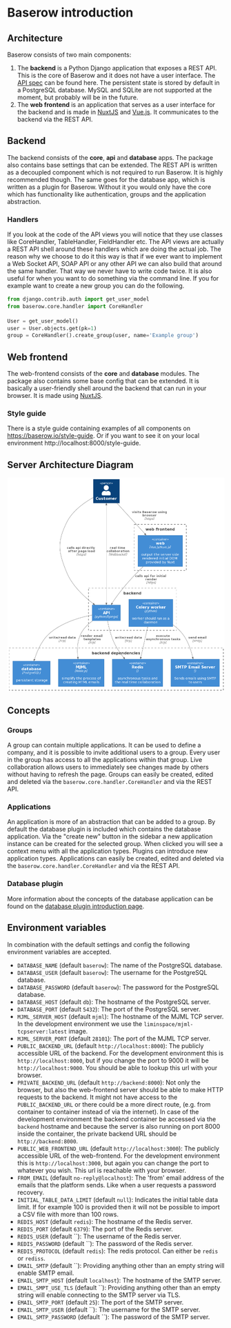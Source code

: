 # Baserow introduction

## Architecture

Baserow consists of two main components:

1. The **backend** is a Python Django application that exposes a REST API. This is the
   core of Baserow and it does not have a user interface. The [API spec](./api.md) can
   be found here. The persistent state is stored by default in a PostgreSQL database.
   MySQL and SQLite are not supported at the moment, but probably will be in the future.
1. The **web frontend** is an application that serves as a user interface for the
   backend and is made in [NuxtJS](https://nuxtjs.org/) and
   [Vue.js](https://vuejs.org/). It communicates to the backend via the REST API.

## Backend

The backend consists of the **core**, **api** and **database** apps. The package also
contains base settings that can be extended. The REST API is written as a decoupled
component which is not required to run Baserow. It is highly recommended though. The
same goes for the database app, which is written as a plugin for Baserow. Without it you
would only have the core which has functionality like authentication, groups and the
application abstraction.

### Handlers

If you look at the code of the API views you will notice that they use classes like
CoreHandler, TableHandler, FieldHandler etc. The API views are actually a REST API shell
around these handlers which are doing the actual job. The reason why we choose to do it
this way is that if we ever want to implement a Web Socket API, SOAP API or any other
API we can also build that around the same handler. That way we never have to write code
twice. It is also useful for when you want to do something via the command line. If you
for example want to create a new group you can do the following.

```python
from django.contrib.auth import get_user_model
from baserow.core.handler import CoreHandler

User = get_user_model()
user = User.objects.get(pk=1)
group = CoreHandler().create_group(user, name='Example group')
```

## Web frontend

The web-frontend consists of the **core** and **database** modules. The package also
contains some base config that can be extended. It is basically a user-friendly shell
around the backend that can run in your browser. It is made using
[NuxtJS](https://nuxtjs.org/).

### Style guide

There is a style guide containing examples of all components on
https://baserow.io/style-guide. Or if you want to see it on your local environment
http://localhost:8000/style-guide.

## Server Architecture Diagram

![server_diagram](../diagrams/server-architecture.png "Server Architecture")

## Concepts

### Groups

A group can contain multiple applications. It can be used to define a company, and it is
possible to invite additional users to a group. Every user in the group has access to
all the applications within that group. Live collaboration allows users to immediately
see changes made by others without having to refresh the page. Groups can easily be
created, edited and deleted via the `baserow.core.handler.CoreHandler`
and via the REST API.

### Applications

An application is more of an abstraction that can be added to a group. By default the
database plugin is included which contains the database application. Via the
"create new" button in the sidebar a new application instance can be created for the
selected group. When clicked you will see a context menu with all the application types.
Plugins can introduce new application types. Applications can easily be created, edited
and deleted via the `baserow.core.handler.CoreHandler` and via the REST API.

### Database plugin

More information about the concepts of the database application can be found on the
[database plugin introduction page](./database-plugin.md).

## Environment variables

In combination with the default settings and config the following environment variables
are accepted.

* `DATABASE_NAME` (default `baserow`): The name of the PostgreSQL database.
* `DATABASE_USER` (default `baserow`): The username for the PostgreSQL database.
* `DATABASE_PASSWORD` (default `baserow`): The password for the PostgreSQL database.
* `DATABASE_HOST` (default `db`): The hostname of the PostgreSQL server.
* `DATABASE_PORT` (default `5432`): The port of the PostgreSQL server.
* `MJML_SERVER_HOST` (default `mjml`): The hostname of the MJML TCP server. In the
  development environment we use the `liminspace/mjml-tcpserver:latest` image.
* `MJML_SERVER_PORT` (default `28101`): The port of the MJML TCP server.
* `PUBLIC_BACKEND_URL` (default `http://localhost:8000`): The publicly accessible URL of
  the backend. For the development environment this is `http://localhost:8000`, but if
  you change the port to 9000 it will be `http://localhost:9000`. You should be able to
  lookup this url with your browser.
* `PRIVATE_BACKEND_URL` (default `http://backend:8000`): Not only the browser, but also
  the web-frontend server should be able to make HTTP requests to the backend. It might
  not have access to the `PUBLIC_BACKEND_URL` or there could be a more direct route,
  (e.g. from container to container instead of via the internet). In case of the
  development environment the backend container be accessed via the `backend` hostname
  and because the server is also running on port 8000 inside the container, the private
  backend URL should be `http://backend:8000`.
* `PUBLIC_WEB_FRONTEND_URL` (default `http://localhost:3000`): The publicly accessible
  URL of the web-frontend. For the development environment this is
  `http://localhost:3000`, but again you can change the port to whatever you wish. This
  url is reachable with your browser.
* `FROM_EMAIL` (default `no-reply@localhost`): The 'from' email address of the emails
  that the platform sends. Like when a user requests a password recovery.
* `INITIAL_TABLE_DATA_LIMIT` (default `null`): Indicates the initial table data limit.
  If for example 100 is provided then it will not be possible to import a CSV file with
  more than 100 rows.
* `REDIS_HOST` (default `redis`): The hostname of the Redis server.
* `REDIS_PORT` (default `6379`): The port of the Redis server.
* `REDIS_USER` (default ``): The username of the Redis server.
* `REDIS_PASSWORD` (default ``):  The password of the Redis server.
* `REDIS_PROTOCOL` (default `redis`): The redis protocol. Can either be `redis` or
  `rediss`.
* `EMAIL_SMTP` (default ``): Providing anything other than an empty string will enable
  SMTP email.
* `EMAIL_SMTP_HOST` (default `localhost`): The hostname of the SMTP server.
* `EMAIL_SMPT_USE_TLS` (default ``): Providing anything other than an empty string will
  enable connecting to the SMTP server via TLS.
* `EMAIL_SMTP_PORT` (default `25`): The port of the SMTP server.
* `EMAIL_SMTP_USER` (default ``): The username for the SMTP server.
* `EMAIL_SMTP_PASSWORD` (default ``): The password of the SMTP server.
